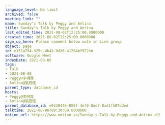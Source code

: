 ```yaml
---
language_level: No limit
archived: false
meeting_link: ""
name: Sunday's Talk by Peggy and Antina
title: Sunday's Talk by Peggy and Antina
last_edited_time: 2021-08-02T12:25:00.0000000
created_time: 2021-08-02T12:25:00.0000000
sign_up_here: Please comment below note in Line group
object: page
id: e151a794-025c-4b49-8d26-41264bf922bb
software: Google Meet
indexDate: 2021-08-08
tags:
- Talk
- 2021-08-08
- Peggy@李明霈
- Antina@張庭瑄
parent_type: database_id
hosts:
- Peggy@李明霈
- Antina@張庭瑄
parent_database_id: e9339446-880f-4ef0-8ad7-8ad1f507dded
talktime: 2021-08-08T09:30:00.0000000
notion_url: https://www.notion.so/Sunday-s-Talk-by-Peggy-and-Antina-e151a794025c4b498d2641264bf922bb
---
```







